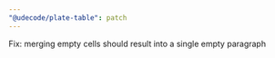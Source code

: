```yaml
---
"@udecode/plate-table": patch
---
```


Fix: merging empty cells should result into a single empty paragraph
